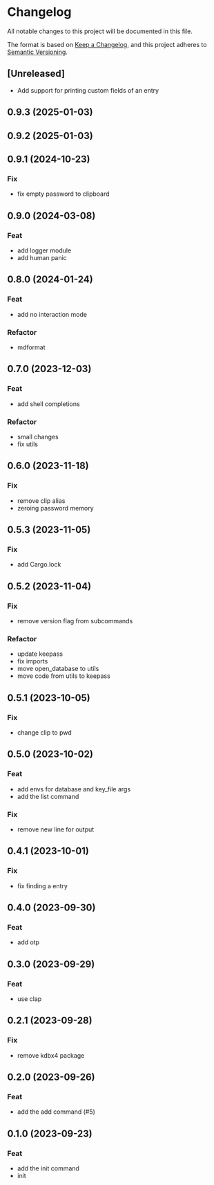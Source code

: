 # Changelog

All notable changes to this project will be documented in this file.

The format is based on [Keep a Changelog](https://keepachangelog.com/en/1.0.0/),
and this project adheres to [Semantic Versioning](https://semver.org/spec/v2.0.0.html).

## [Unreleased]

- Add support for printing custom fields of an entry

## 0.9.3 (2025-01-03)

## 0.9.2 (2025-01-03)

## 0.9.1 (2024-10-23)

### Fix

- fix empty password to clipboard

## 0.9.0 (2024-03-08)

### Feat

- add logger module
- add human panic

## 0.8.0 (2024-01-24)

### Feat

- add no interaction mode

### Refactor

- mdformat

## 0.7.0 (2023-12-03)

### Feat

- add shell completions

### Refactor

- small changes
- fix utils

## 0.6.0 (2023-11-18)

### Fix

- remove clip alias
- zeroing password memory

## 0.5.3 (2023-11-05)

### Fix

- add Cargo.lock

## 0.5.2 (2023-11-04)

### Fix

- remove version flag from subcommands

### Refactor

- update keepass
- fix imports
- move open_database to utils
- move code from utils to keepass

## 0.5.1 (2023-10-05)

### Fix

- change clip to pwd

## 0.5.0 (2023-10-02)

### Feat

- add envs for database and key_file args
- add the list command

### Fix

- remove new line for output

## 0.4.1 (2023-10-01)

### Fix

- fix finding a entry

## 0.4.0 (2023-09-30)

### Feat

- add otp

## 0.3.0 (2023-09-29)

### Feat

- use clap

## 0.2.1 (2023-09-28)

### Fix

- remove kdbx4 package

## 0.2.0 (2023-09-26)

### Feat

- add the add command (#5)

## 0.1.0 (2023-09-23)

### Feat

- add the init command
- init
